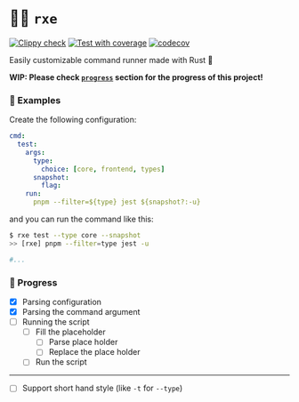 # 🧑‍💻 `rxe`
[![Clippy check](https://github.com/loxygenK/rxe/actions/workflows/clippy.yml/badge.svg?branch=main)](https://github.com/loxygenK/rxe/actions/workflows/clippy.yml)
[![Test with coverage](https://github.com/loxygenK/rxe/actions/workflows/test.yml/badge.svg?branch=main)](https://github.com/loxygenK/rxe/actions/workflows/test.yml)
[![codecov](https://codecov.io/gh/loxygenK/rxe/branch/main/graph/badge.svg?token=bCOvChidDc)](https://codecov.io/gh/loxygenK/rxe)

Easily customizable command runner made with Rust 🦀

**WIP: Please check [`progress`](https://github.com/loxygenK/rxe#-progress) section for the progress of this project!**


### 📝 Examples
Create the following configuration:
```yaml
cmd:
  test:
    args:
      type:
        choice: [core, frontend, types]
      snapshot:
        flag:
    run:
      pnpm --filter=${type} jest ${snapshot?:-u}
```
and you can run the command like this:

```sh
$ rxe test --type core --snapshot
>> [rxe] pnpm --filter=type jest -u

#...
```

### 🏃 Progress
- [X] Parsing configuration
- [X] Parsing the command argument
- [ ] Running the script
  - [ ] Fill the placeholder
    - [ ] Parse place holder
    - [ ] Replace the place holder
  - [ ] Run the script
---
- [ ] Support short hand style (like `-t` for `--type`)
